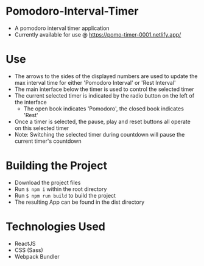 # Pomodoro-Interval-Timer

- A pomodoro interval timer application
- Currently available for use @ https://pomo-timer-0001.netlify.app/

# Use
- The arrows to the sides of the displayed numbers are used to update the max interval time for either 'Pomodoro Interval' or 'Rest Interval' 
- The main interface below the timer is used to control the selected timer
- The current selected timer is indicated by the radio button on the left of the interface
    - The open book indicates 'Pomodoro', the closed book indicates 'Rest'
- Once a timer is selected, the pause, play and reset buttons all operate on this selected timer
- Note: Switching the selected timer during countdown will pause the current timer's countdown   

# Building the Project
- Download the project files
- Run `$ npm i` within the root directory
- Run `$ npm run build` to build the project
- The resulting App can be found in the dist directory

# Technologies Used
- ReactJS
- CSS (Sass)
- Webpack Bundler

